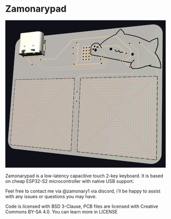 # Zamonarypad

![Zamonarypad Keyboard](images/kicad-v1.1f.png)

Zamonarypad is a low-latency capacitive touch 2-key keyboard. It is based on cheap ESP32-S2 microcontroller with native USB support.

Feel free to contact me via @zamonary1 via discord, i'll be happy to assist with any issues or questions you may have.

Code is licensed with BSD 3-Clause, PCB files are licensed with Creative Commons BY-SA 4.0. You can learn more in LICENSE
